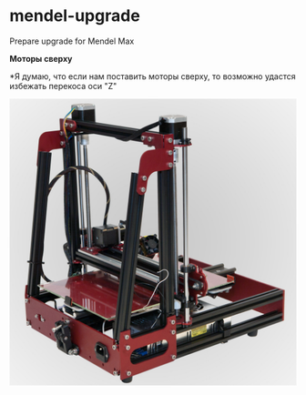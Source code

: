 mendel-upgrade
==============

Prepare upgrade for Mendel Max

**Моторы сверху**

*Я думаю, что если нам поставить моторы сверху, то возможно удастся избежать перекоса оси "Z"

![Моторы сверху](mendelmax-2-0-kit-beta-3.jpeg)
